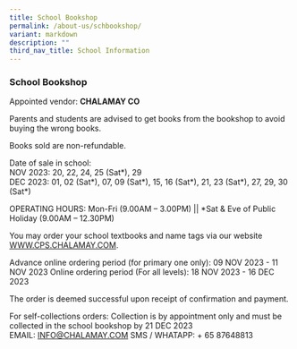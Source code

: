```yaml
---
title: School Bookshop
permalink: /about-us/schbookshop/
variant: markdown
description: ""
third_nav_title: School Information
---
```

### School Bookshop

Appointed vendor: **CHALAMAY CO**

Parents and students are advised to get books from the bookshop to avoid buying the wrong books.

Books sold are non-refundable.

Date of sale in school:<br>
NOV 2023: 20, 22, 24, 25 (Sat*), 29<br>
DEC 2023: 01, 02 (Sat*), 07, 09 (Sat*), 15, 16 (Sat*), 21, 23 (Sat*), 27, 29, 30 (Sat*)

OPERATING HOURS: Mon-Fri (9.00AM – 3.00PM) || *Sat &amp; Eve of Public Holiday (9.00AM – 12.30PM)

You may order your school textbooks and name tags via our website  [WWW.CPS.CHALAMAY.COM](https://WWW.CPS.CHALAMAY.COM).

Advance online ordering period (for primary one only): 09 NOV 2023 - 11 NOV 2023
Online ordering period (For all levels): 18 NOV 2023 - 16 DEC 2023

The order is deemed successful upon receipt of confirmation and payment.

For self-collections orders: Collection is by appointment only and must be collected in the school bookshop by 21 DEC 2023<br> 
EMAIL: INFO@CHALAMAY.COM SMS / WHATAPP: + 65 87648813